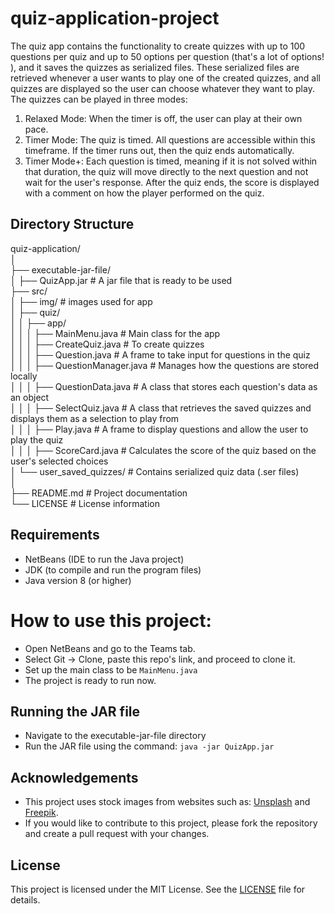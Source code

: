 # quiz-application-project

The quiz app contains the functionality to create quizzes with up to 100 questions per quiz and up to 50 options per question (that's a lot of options! ), and it saves the quizzes as serialized files. These serialized files are retrieved whenever a user wants to play one of the created quizzes, and all quizzes are displayed so the user can choose whatever they want to play. The quizzes can be played in three modes: 
1. Relaxed Mode: When the timer is off, the user can play at their own pace. 
2. Timer Mode: The quiz is timed. All questions are accessible within this timeframe. If the timer runs out, then the quiz ends automatically.
3. Timer Mode+: Each question is timed, meaning if it is not solved within that duration, the quiz will move directly to the next question and not wait for the user's response.
After the quiz ends, the score is displayed with a comment on how the player performed on the quiz.

## Directory Structure
quiz-application/ <br>
│ <br>
├── executable-jar-file/ <br>
│ ├── QuizApp.jar # A jar file that is ready to be used <br>
├── src/ <br>
│ ├── img/ # images used for app <br>
│ ├── quiz/ <br>
│ │ ├── app/ <br>
│ │ │ ├── MainMenu.java # Main class for the app <br>
│ │ │ ├── CreateQuiz.java # To create quizzes <br>
│ │ │ ├── Question.java # A frame to take input for questions in the quiz <br>
│ │ │ ├── QuestionManager.java # Manages how the questions are stored locally <br>
│ │ │ ├── QuestionData.java # A class that stores each question's data as an object <br>
│ │ │ ├── SelectQuiz.java # A class that retrieves the saved quizzes and displays them as a selection to play from <br>
│ │ │ ├── Play.java # A frame to display questions and allow the user to play the quiz <br>
│ │ │ ├── ScoreCard.java # Calculates the score of the quiz based on the user's selected choices <br>
│ └── user_saved_quizzes/ # Contains serialized quiz data (.ser files) <br>
│ <br>
├── README.md # Project documentation <br>
└── LICENSE # License information <br>

## Requirements
* NetBeans (IDE to run the Java project)
* JDK (to compile and run the program files)
* Java version 8 (or higher)

# How to use this project:
* Open NetBeans and go to the Teams tab.
* Select Git -> Clone, paste this repo's link, and proceed to clone it.
* Set up the main class to be `MainMenu.java`
* The project is ready to run now.

## Running the JAR file
* Navigate to the executable-jar-file directory
* Run the JAR file using the command: `java -jar QuizApp.jar`


## Acknowledgements
* This project uses stock images from websites such as: [Unsplash](https://unsplash.com/) and [Freepik](https://www.freepik.com/).
* If you would like to contribute to this project, please fork the repository and create a pull request with your changes.

## License
This project is licensed under the MIT License. See the [LICENSE](https://github.com/NikhilK-84/quiz-application-project/blob/master/LICENSE) file for details.

